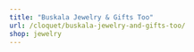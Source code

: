```yaml
---
title: "Buskala Jewelry & Gifts Too"
url: /cloquet/buskala-jewelry-and-gifts-too/
shop: jewelry
---
```

